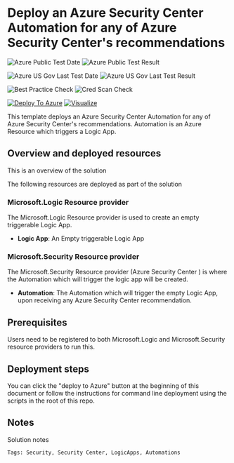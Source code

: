 # Deploy an Azure Security Center Automation for any of Azure Security Center's recommendations 

![Azure Public Test Date](https://azurequickstartsservice.blob.core.windows.net/badges/101-securitycenter-create-automation-for-all-recommendations/PublicLastTestDate.svg)
![Azure Public Test Result](https://azurequickstartsservice.blob.core.windows.net/badges/101-securitycenter-create-automation-for-all-recommendations/PublicDeployment.svg)

![Azure US Gov Last Test Date](https://azurequickstartsservice.blob.core.windows.net/badges/101-securitycenter-create-automation-for-all-recommendations/FairfaxLastTestDate.svg)
![Azure US Gov Last Test Result](https://azurequickstartsservice.blob.core.windows.net/badges/101-securitycenter-create-automation-for-all-recommendations/FairfaxDeployment.svg)
    
![Best Practice Check](https://azurequickstartsservice.blob.core.windows.net/badges/101-securitycenter-create-automation-for-all-recommendations/BestPracticeResult.svg)
![Cred Scan Check](https://azurequickstartsservice.blob.core.windows.net/badges/101-securitycenter-create-automation-for-all-recommendations/CredScanResult.svg)
    
    
[![Deploy To Azure](https://raw.githubusercontent.com/fathym-it/azure-quickstart-templates/master/1-CONTRIBUTION-GUIDE/images/deploytoazure.svg?sanitize=true)](https://portal.azure.com/#create/Microsoft.Template/uri/https%3A%2F%2Fraw.githubusercontent.com%2Ffathym-it%2Fazure-quickstart-templates%2Fmaster%2F101-securitycenter-create-automation-for-all-recommendations%2Fazuredeploy.json)  [![Visualize](https://raw.githubusercontent.com/fathym-it/azure-quickstart-templates/master/1-CONTRIBUTION-GUIDE/images/visualizebutton.svg?sanitize=true)](http://armviz.io/#/?load=https%3A%2F%2Fraw.githubusercontent.com%2Ffathym-it%2Fazure-quickstart-templates%2Fmaster%2F101-securitycenter-create-automation-for-all-recommendations%2Fazuredeploy.json)
	
 
    

This template deploys an Azure Security Center Automation for any of Azure Security Center's recommendations.
Automation is an Azure Resource which triggers a Logic App.

## Overview and deployed resources

This is an overview of the solution

The following resources are deployed as part of the solution

### Microsoft.Logic Resource provider

The Microsoft.Logic Resource provider is used to create an empty triggerable Logic App.

+ **Logic App**: An Empty triggerable Logic App

### Microsoft.Security Resource provider

The Microsoft.Security Resource provider (Azure Security Center ) is where the Automation which will trigger the logic app will be created. 

+ **Automation**: The Automation which will trigger the empty Logic App, upon receiving any Azure Security Center recommendation.

## Prerequisites

Users need to be registered to both Microsoft.Logic and Microsoft.Security resource providers to run this.

## Deployment steps

You can click the "deploy to Azure" button at the beginning of this document or follow the instructions for command line deployment using the scripts in the root of this repo.

## Notes

Solution notes

`Tags: Security, Security Center, LogicApps, Automations`


